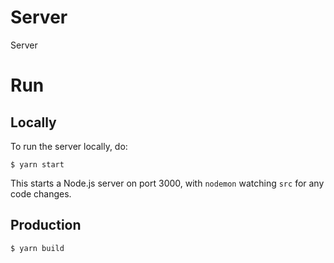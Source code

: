 # Server

Server

# Run

## Locally

To run the server locally, do:

`$ yarn start`

This starts a Node.js server on port 3000, with `nodemon` watching `src` for any code changes.

## Production

`$ yarn build`
